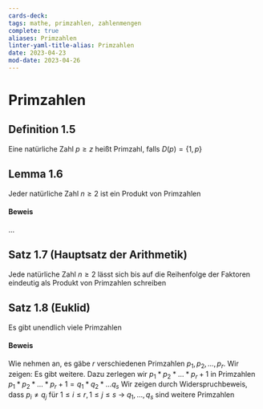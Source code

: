 ```yaml
---
cards-deck: 
tags: mathe, primzahlen, zahlenmengen
complete: true
aliases: Primzahlen
linter-yaml-title-alias: Primzahlen
date: 2023-04-23
mod-date: 2023-04-26
---
```


# Primzahlen
## Definition 1.5
Eine natürliche Zahl $p \geq z$ heißt Primzahl, falls $D(p) = \{1,p\}$
## Lemma 1.6
Jeder natürliche Zahl $n \geq 2$ ist ein Produkt von Primzahlen
#### Beweis
…

## Satz 1.7 (Hauptsatz der Arithmetik)
Jede natürliche Zahl $n \geq 2$ lässt sich bis auf die Reihenfolge der Faktoren eindeutig als Produkt von Primzahlen schreiben

## Satz 1.8 (Euklid)
Es gibt unendlich viele Primzahlen
#### Beweis
Wie nehmen an, es gäbe $r$ verschiedenen Primzahlen $p_1, p_2, …, p_r$.
Wir zeigen: Es gibt weitere.
Dazu zerlegen wir $p_1 * p_2 * …* p_r+1$ in Primzahlen $p_1 * p_2 * …* p_r+1 = q_1 * q_2 *…q_s$
Wir zeigen durch Widerspruchbeweis, dass $p_i \neq q_j$ für $1 \leq i \leq r, 1 \leq j \leq s$
-> $q_1,…,q_s$ sind weitere Primzahlen
